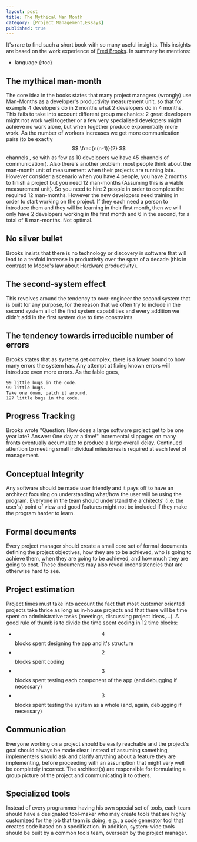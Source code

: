 ```yaml
---
layout: post
title: The Mythical Man Month
category: [Project Management,Essays]
published: true
---
```


It's rare to find such a short book with so many useful insights. This insights are based on the work experience of [Fred Brooks](https://en.wikipedia.org/wiki/Fred_Brooks). In summary he mentions:

* language
{:toc}

## The mythical man-month

The core idea in the books states that many project managers (wrongly) use Man-Months as a developer's productivity measurement unit, so that for example 4 developers do in 2 months what 2 developers do in 4 months.
This fails to take into account different group mechanics: 2 great developers might not work well together or a few very specialised developers might achieve no work alone, but when together produce exponentially more work. As the number of workers increases we get more communication pairs (to be exactly $$ \frac{n(n-1)}{2} $$ channels , so with as few as 10 developers we have 45 channels of communication ).
Also there's another problem: most people think about the man-month unit of measurement when their projects are running late. However consider a scenario when you have 4 people, you have 2 months to finish a project but you need 12 man-months (Assuming this is a viable measurement unit). So you need to hire 2 people in order to complete the required 12 man-months. However the new developers need training in order to start working on the project. If they each need a person to introduce them and they will be learning in their first month, then we will only have 2 developers working in the first month and 6 in the second, for a total of 8 man-months. Not optimal.

## No silver bullet

Brooks insists that there is no technology or discovery in software that will lead to a tenfold increase in productivity over the span of a decade (this in contrast to Moore's law about Hardware productivity).

<!--excerpt ends here-->

## The second-system effect

This revolves around the tendency to over-engineer the second system that is built for any purpose, for the reason that we often try to include in the second system all of the first system capabilities and every addition we didn't add in the first system due to time constraints.

## The tendency towards irreducible number of errors

Brooks states that as systems get complex, there is a lower bound to how many errors the system has. Any attempt at fixing known errors will introduce even more errors. As the fable goes,

    99 little bugs in the code.
    99 little bugs.
    Take one down, patch it around.
    127 little bugs in the code.

## Progress Tracking

Brooks wrote "Question: How does a large software project get to be one year late? Answer: One day at a time!" Incremental slippages on many fronts eventually accumulate to produce a large overall delay. Continued attention to meeting small individual milestones is required at each level of management.

## Conceptual Integrity

Any software should be made user friendly and it pays off to have an architect focusing on understanding what/how the user will be using the program. Everyone in the team should understand the architects' (i.e. the user's) point of view and good features might not be included if they make the program harder to learn.

## Formal documents

Every project manager should create a small core set of formal documents defining the project objectives, how they are to be achieved, who is going to achieve them, when they are going to be achieved, and how much they are going to cost. These documents may also reveal inconsistencies that are otherwise hard to see.

## Project estimation

Project times must take into account the fact that most customer oriented projects take thrice as long as in-house projects and that there will be time spent on administrative tasks (meetings, discussing project ideas,...). A good rule of thumb is to divide the time spent coding in 12 time blocks:
- $$ 4 $$ blocks spent designing the app and it's structure 
- $$ 2 $$ blocks spent coding
- $$ 3 $$ blocks spent testing each component of the app (and debugging if necessary)
- $$ 3 $$ blocks spent testing the system as a whole (and, again, debugging if necessary)

## Communication

Everyone working on a project should be easily reachable and the project's goal should always be made clear. Instead of assuming something, implementers should ask and clarify anything about a feature they are implementing, before proceeding with an assumption that might very well be completely incorrect. The architect(s) are responsible for formulating a group picture of the project and communicating it to others.

## Specialized tools

Instead of every programmer having his own special set of tools, each team should have a designated tool-maker who may create tools that are highly customized for the job that team is doing, e.g., a code generator tool that creates code based on a specification. In addition, system-wide tools should be built by a common tools team, overseen by the project manager.